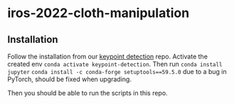 # iros-2022-cloth-manipulation

## Installation
Follow the installation from our [keypoint detection](https://github.com/tlpss/keypoint-detection) repo.
Activate the created env `conda activate keypoint-detection`.
Then run `conda install jupyter`
`conda install -c conda-forge setuptools==59.5.0` due to a bug in PyTorch, should be fixed when upgrading.


Then you should be able to run the scripts in this repo.